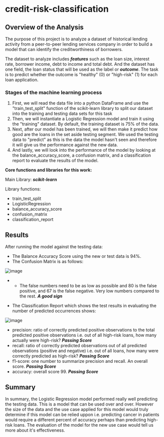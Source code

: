 # credit-risk-classification

## Overview of the Analysis

The purpose of this project is to analyze a dataset of historical lending activity from a peer-to-peer lending services company in order to build a model that can identify the creditworthiness of borrowers. 

The dataset to analyze includes ***features*** such as the loan size, interest rate, borrower income, debt to income and total debt. And the dataset has one field, the loan status that will be used as the label or ***outcome***.  The task is to predict whether the outcome is "healthy" (0) or "high-risk" (1) for each loan application.

### Stages of the machine learning process

1. First, we will read the data file into a python DataFrame and use the "train_test_split" function of the scikit-learn library to split our dataset into the training and testing data sets for this task 
2. Then, we will instantiate a Logistic Regression model and train it using the "training" dataset. By default, the training dataset is 75% of the data. 
3. Next, after our model has been trained, we will then make it predict how good are the loans in the set aside testing segment. We used the testing data to "predict" as this is the data the model hasn't seen and therefore it will give us the performance against the new data.
4. And lastly, we will look into the performance of the model by looking at the balance_accuracy_score, a confusion matrix, and a classification report to evaluate the results of the model.

**Core functions and libraries for this work:** 

Main Library: ***scikit-learn*** 

Library functions:  
- train_test_split
- LogisticRegression
- balance_accuracy_score
- confusion_matrix
- classification_report

## Results
After running the model against the testing data:
- The Balance Accuracy Score using the new or test data is 94%.
- The Confusion Matrix is as follows:


![image](https://user-images.githubusercontent.com/115383317/227534056-ef91b388-dd49-4b22-b585-1fee1a6ae594.png)


 - - The false numbers need to be as low as possible and 80 is the false positive, and 67 is the false negative.  Very low numbers compared to the rest. ***A good sign***
  
- The Classification Report which shows the test results in evaluating the number of predicted occurrences shows:

![image](https://user-images.githubusercontent.com/115383317/227543602-7c5647ba-9e8c-4c22-927a-9fe5a49ef27c.png)


  - precision: ratio of correctly predicted positive observations to the total predicted positive observations i.e. out of all high-risk loans, how many actually were high-risk? ***Passing Score***
  - recall: ratio of correctly predicted observations out of all predicted observations (positive and negative) i.e. out of all loans, how many were correctly predicted as high-risk? ***Passing Score***
  - f1-score: one number to summarize precision and recall. An overall score. ***Passing Score***
  - accuracy: overall score 99.  ***Passing Score***
  

## Summary

In summary, the Logistic Regression model performed really well predicting the testing data. This is a model that can be used over and over. However the size of the data and the use case applied for this model would truly determine if this model can be relied uppon i.e. predicting cancer in patients would require a different percent of accuracy perhaps than predicting high-risk loans.  The evaluation of the model for the new use case would tell us more about it's effectiveness.
